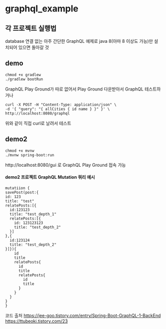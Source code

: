 # graphql_example
## 각 프로젝트 실행법
database 연결 없는 아주 간단한 GraphQL 예제로 java 8(아마 8 이상도 가능)만 설치되어 있으면 돌아갈 것

## demo

```
chmod +x gradlew
./gradlew bootRun
```
GraphQL Play Ground가 따로 없어서 Play Ground 다운받아서 GraphQL 테스트하거나
```
curl -X POST -H "Content-Type: application/json" \
-d '{ "query": "{ allCities { id name } }" }' \
http://localhost:8080/graphql 
```
위와 같이 직접 curl로 날려서 테스트

## demo2

```
chmod +x mvnw
./mvnw spring-boot:run
```

http://localhost:8080/gui 로 GraphQL Play Ground 접속 가능

#### demo2 프로젝트 GraphQL Mutation 쿼리 예시
```
mutatiion {
savePost(post:{
id: 123
title: "test"
relatePosts:[{
  id:123123
  title: "test_depth_1"
  relatePosts:[{
    id: 123123123
    title: "test_depth_2"
  }]
},{
  id:123124
  title: "test_depth_2"
}]}){
    id
    title
    relatePosts{
      id
      title
      relatePosts{
        id
        title
      }
    }
  }
}
}
```

코드 출처
https://jee-goo.tistory.com/entry/Spring-Boot-GraphQL-1-BackEnd
https://ttubeoki.tistory.com/23
